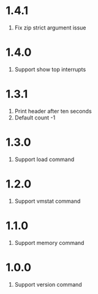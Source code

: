 # 1.4.1

1.  Fix zip strict argument issue

# 1.4.0

1.  Support show top interrupts

# 1.3.1

1.  Print header after ten seconds
2.  Default count -1

# 1.3.0

1.  Support load command

# 1.2.0

1.  Support vmstat command

# 1.1.0

1.  Support memory command

# 1.0.0

1.  Support version command
